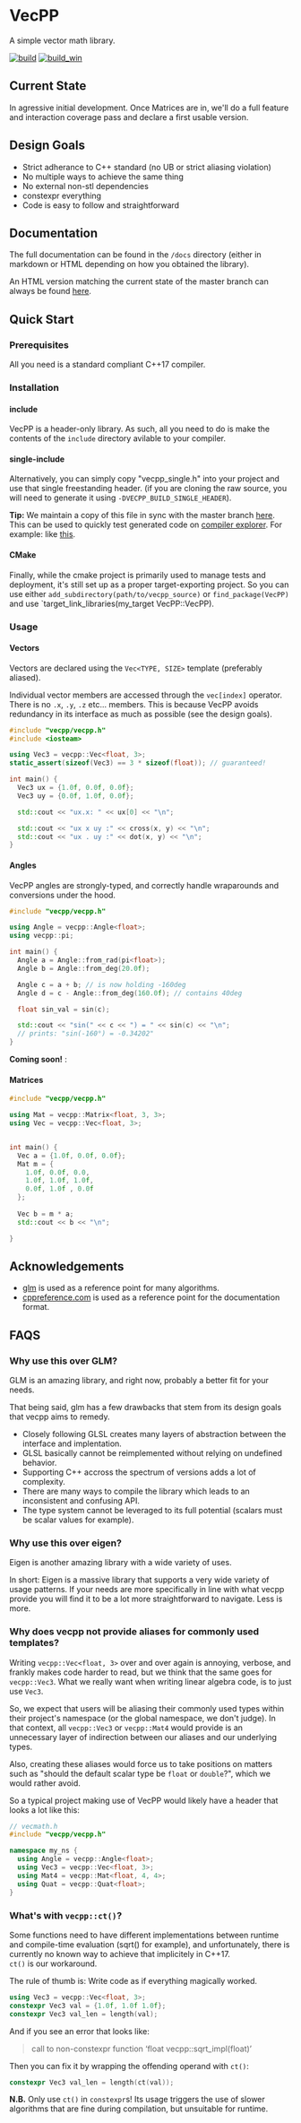# VecPP

A simple vector math library.

[![build][badge.build]][build]
[![build_win][badge.build_win]][build_win]

[badge.build]: https://travis-ci.org/FrancoisChabot/vecpp.svg?branch=master
[badge.build_win]: https://ci.appveyor.com/api/projects/status/t7tu1jqmc2wptl1c/branch/master?svg=true

[build]: https://travis-ci.org/FrancoisChabot/vecpp
[build_win]: https://ci.appveyor.com/project/FrancoisChabot/vecpp/branch/master

## Current State

In agressive initial development. Once Matrices are in, we'll do a full feature and interaction coverage pass and
declare a first usable version.

## Design Goals

* Strict adherance to C++ standard (no UB or strict aliasing violation)
* No multiple ways to achieve the same thing
* No external non-stl dependencies
* constexpr everything 
* Code is easy to follow and straightforward

## Documentation

The full documentation can be found in the `/docs` directory (either in markdown
or HTML depending on how you obtained the library).

An HTML version matching the current state of the master branch can always be 
found [here](https://francoischabot.github.io/vecpp/).

## Quick Start

### Prerequisites

All you need is a standard compliant C++17 compiler.

### Installation

#### include
VecPP is a header-only library. As such, all you need to do is make the 
contents of the `include` directory avilable to your compiler.

#### single-include
Alternatively, you can simply copy "vecpp_single.h" into your project and use 
that single freestanding header. (if you are cloning the raw source, you will
need to generate it using `-DVECPP_BUILD_SINGLE_HEADER`).

**Tip:** We maintain a copy of this file in sync with the master branch 
[here](https://github.com/FrancoisChabot/vecpp/tree/single_header). This can be 
used to quickly test generated code on [compiler explorer](godbolt.org). For 
example: like [this](https://gcc.godbolt.org/z/m_Gg-c).

#### CMake
Finally, while the cmake project is primarily used to manage tests and 
deployment, it's still set up as a proper target-exporting project. So you can 
use either `add_subdirectory(path/to/vecpp_source)` or `find_package(VecPP)` and
use `target_link_libraries(my_target VecPP::VecPP).

### Usage

#### Vectors

Vectors are declared using the `Vec<TYPE, SIZE>` template (preferably aliased).

Individual vector members are accessed through the `vec[index]` operator. There 
is no `.x`, `.y`, `.z` etc... members. This is because VecPP avoids redundancy 
in its interface as much as possible (see the design goals). 

```cpp
#include "vecpp/vecpp.h"
#include <iosteam>

using Vec3 = vecpp::Vec<float, 3>;
static_assert(sizeof(Vec3) == 3 * sizeof(float)); // guaranteed!

int main() {
  Vec3 ux = {1.0f, 0.0f, 0.0f};
  Vec3 uy = {0.0f, 1.0f, 0.0f};

  std::cout << "ux.x: " << ux[0] << "\n";

  std::cout << "ux x uy :" << cross(x, y) << "\n";
  std::cout << "ux . uy :" << dot(x, y) << "\n";
}
```

#### Angles

VecPP angles are strongly-typed, and correctly handle wraparounds and 
conversions under the hood.

```cpp
#include "vecpp/vecpp.h"

using Angle = vecpp::Angle<float>;
using vecpp::pi;

int main() {
  Angle a = Angle::from_rad(pi<float>);
  Angle b = Angle::from_deg(20.0f);

  Angle c = a + b; // is now holding -160deg
  Angle d = c - Angle::from_deg(160.0f); // contains 40deg

  float sin_val = sin(c);

  std::cout << "sin(" << c << ") = " << sin(c) << "\n";
  // prints: "sin(-160°) = -0.34202"
}
```

**Coming soon!** :

#### Matrices

```cpp
#include "vecpp/vecpp.h"

using Mat = vecpp::Matrix<float, 3, 3>;
using Vec = vecpp::Vec<float, 3>;


int main() {
  Vec a = {1.0f, 0.0f, 0.0f};
  Mat m = {
    1.0f, 0.0f, 0.0,
    1.0f, 1.0f, 1.0f,
    0.0f, 1.0f , 0.0f
  };
  
  Vec b = m * a;
  std::cout << b << "\n";

}
```

## Acknowledgements

- [glm](https://glm.g-truc.net) is used as a reference point for many algorithms.
- [cppreference.com](https://cppreference.com) is used as a reference point for the documentation format.

## FAQS

### Why use this over GLM?

GLM is an amazing library, and right now, probably a better fit for your needs.

That being said, glm has a few drawbacks that stem from its design goals that 
vecpp aims to remedy.

- Closely following GLSL creates many layers of abstraction between the interface
  and implentation.
- GLSL basically cannot be reimplemented without relying on undefined behavior. 
- Supporting C++ accross the spectrum of versions adds a lot of complexity.
- There are many ways to compile the library which leads to an inconsistent and 
  confusing API.
- The type system cannot be leveraged to its full potential (scalars must be
  scalar values for example).

### Why use this over eigen?

Eigen is another amazing library with a wide variety of uses.

In short: Eigen is a massive library that supports a very wide variety of usage 
patterns. If your needs are more specifically in line with what vecpp provide
you will find it to be a lot more straightforward to navigate. Less is more.

### Why does vecpp not provide aliases for commonly used templates?

Writing `vecpp::Vec<float, 3>` over and over again is annoying, verbose, and 
frankly makes code harder to read, but we think that the same goes for 
`vecpp::Vec3`. What we really want when writing linear algebra code, is to just 
use `Vec3`.

So, we expect that users will be aliasing their commonly used types within their 
project's namespace (or the global namespace, we don't judge). In that context, 
all `vecpp::Vec3` or `vecpp::Mat4` would provide is an unnecessary layer of 
indirection between our aliases and our underlying types.

Also, creating these aliases would force us to take positions on matters such as 
"should the default scalar type be `float` or `double`?", which we would rather 
avoid.

So a typical project making use of VecPP would likely have a header that looks
a lot like this:

```cpp
// vecmath.h
#include "vecpp/vecpp.h"

namespace my_ns {
  using Angle = vecpp::Angle<float>;
  using Vec3 = vecpp::Vec<float, 3>;
  using Mat4 = vecpp::Mat<float, 4, 4>;
  using Quat = vecpp::Quat<float>;
}
```

### What's with `vecpp::ct()`?

Some functions need to have different implementations between runtime and 
compile-time evaluation (sqrt() for example), and unfortunately, there
is currently no known way to achieve that implicitely in C++17.  
`ct()` is our workaround.

The rule of thumb is: Write code as if everything magically worked.

```cpp
using Vec3 = vecpp::Vec<float, 3>;
constexpr Vec3 val = {1.0f, 1.0f 1.0f};
constexpr Vec3 val_len = length(val);
```

And if you see an error that looks like: 

> call to non-constexpr function ‘float vecpp::sqrt_impl(float)’

Then you can fix it by wrapping the offending operand with `ct()`:

```cpp
constexpr Vec3 val_len = length(ct(val));
```

**N.B.** Only use `ct()` in `constexpr`s! Its usage triggers the use of slower
algorithms that are fine during compilation, but unsuitable for runtime.
